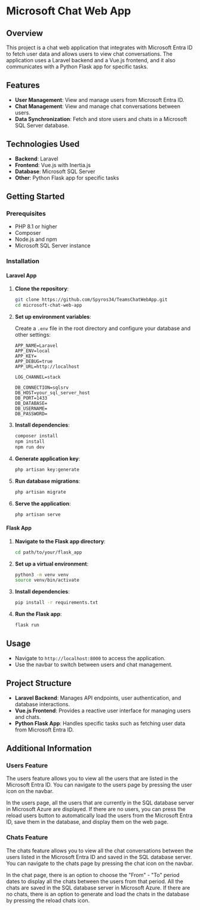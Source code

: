 # Microsoft Chat Web App

## Overview

This project is a chat web application that integrates with Microsoft Entra ID to fetch user data and allows users to view chat conversations. The application uses a Laravel backend and a Vue.js frontend, and it also communicates with a Python Flask app for specific tasks.

## Features

- **User Management**: View and manage users from Microsoft Entra ID.
- **Chat Management**: View and manage chat conversations between users.
- **Data Synchronization**: Fetch and store users and chats in a Microsoft SQL Server database.

## Technologies Used

- **Backend**: Laravel
- **Frontend**: Vue.js with Inertia.js
- **Database**: Microsoft SQL Server
- **Other**: Python Flask app for specific tasks

## Getting Started

### Prerequisites

- PHP 8.1 or higher
- Composer
- Node.js and npm
- Microsoft SQL Server instance

### Installation

#### Laravel App

1. **Clone the repository**:

    ```bash
    git clone https://github.com/Spyros34/TeamsChatWebApp.git
    cd microsoft-chat-web-app
    ```

2. **Set up environment variables**:

    Create a `.env` file in the root directory and configure your database and other settings:

    ```dotenv
    APP_NAME=Laravel
    APP_ENV=local
    APP_KEY=
    APP_DEBUG=true
    APP_URL=http://localhost

    LOG_CHANNEL=stack

    DB_CONNECTION=sqlsrv
    DB_HOST=your_sql_server_host
    DB_PORT=1433
    DB_DATABASE=
    DB_USERNAME=
    DB_PASSWORD=
    ```

3. **Install dependencies**:

    ```bash
    composer install
    npm install
    npm run dev
    ```

4. **Generate application key**:

    ```bash
    php artisan key:generate
    ```

5. **Run database migrations**:

    ```bash
    php artisan migrate
    ```

6. **Serve the application**:

    ```bash
    php artisan serve
    ```

#### Flask App

1. **Navigate to the Flask app directory**:

    ```bash
    cd path/to/your/flask_app
    ```

2. **Set up a virtual environment**:

    ```bash
    python3 -m venv venv
    source venv/bin/activate
    ```

3. **Install dependencies**:

    ```bash
    pip install -r requirements.txt
    ```

4. **Run the Flask app**:

    ```bash
    flask run
    ```

## Usage

- Navigate to `http://localhost:8000` to access the application.
- Use the navbar to switch between users and chat management.

## Project Structure

- **Laravel Backend**: Manages API endpoints, user authentication, and database interactions.
- **Vue.js Frontend**: Provides a reactive user interface for managing users and chats.
- **Python Flask App**: Handles specific tasks such as fetching user data from Microsoft Entra ID.

## Additional Information

### Users Feature

The users feature allows you to view all the users that are listed in the Microsoft Entra ID. You can navigate to the users page by pressing the user icon on the navbar.

In the users page, all the users that are currently in the SQL database server in Microsoft Azure are displayed. If there are no users, you can press the reload users button to automatically load the users from the Microsoft Entra ID, save them in the database, and display them on the web page.

### Chats Feature

The chats feature allows you to view all the chat conversations between the users listed in the Microsoft Entra ID and saved in the SQL database server. You can navigate to the chats page by pressing the chat icon on the navbar.

In the chat page, there is an option to choose the "From" - "To" period dates to display all the chats between the users from that period. All the chats are saved in the SQL database server in Microsoft Azure. If there are no chats, there is an option to generate and load the chats in the database by pressing the reload chats icon.
